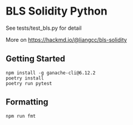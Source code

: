 # BLS Solidity Python

See tests/test_bls.py for detail

More on https://hackmd.io/@liangcc/bls-solidity

## Getting Started

```
npm install -g ganache-cli@6.12.2
poetry install
poetry run pytest
```


## Formatting

```
npm run fmt
```
